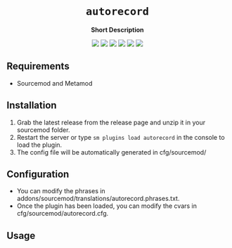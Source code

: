 <div align="center">
  <h1><code>autorecord</code></h1>
  <p>
    <strong>Short Description</strong>
  </p>
  <p style="margin-bottom: 0.5ex;">
    <img
        src="https://img.shields.io/github/downloads/Dodgeball-tf/autorecord/total"
    />
    <img
        src="https://img.shields.io/github/last-commit/Dodgeball-tf/autorecord"
    />
    <img
        src="https://img.shields.io/github/issues/Dodgeball-tf/autorecord"
    />
    <img
        src="https://img.shields.io/github/issues-closed/Dodgeball-tf/autorecord"
    />
    <img
        src="https://img.shields.io/github/repo-size/Dodgeball-tf/autorecord"
    />
    <img
        src="https://img.shields.io/github/workflow/status/Dodgeball-tf/autorecord/Compile%20and%20release"
    />
  </p>
</div>

## Requirements

- Sourcemod and Metamod

## Installation

1. Grab the latest release from the release page and unzip it in your sourcemod folder.
2. Restart the server or type `sm plugins load autorecord` in the console to load the plugin.
3. The config file will be automatically generated in cfg/sourcemod/

## Configuration

- You can modify the phrases in addons/sourcemod/translations/autorecord.phrases.txt.
- Once the plugin has been loaded, you can modify the cvars in cfg/sourcemod/autorecord.cfg.

## Usage
